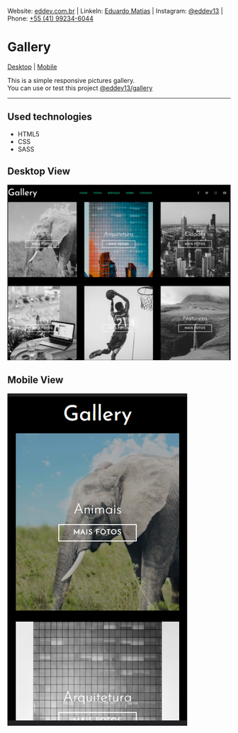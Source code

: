 Website: [eddev.com.br](https://eddev.com.br/) | LinkeIn: [Eduardo Matias](https://www.linkedin.com/in/eddev13/) | Instagram: [@eddev13](https://www.instagram.com/eddev13) | Phone: [+55 (41) 99234-6044](tel:+5541992346044)

# Gallery

[Desktop](#desktop) | [Mobile](#mobile)

This is a simple responsive pictures gallery.  
You can use or test this project [@eddev13/gallery](https://eddev.com.br/projects/gallery)

* * *

## Used technologies

*   HTML5
*   CSS
*   SASS

## Desktop View

![printscreen desktop view](https://github.com/eddev13/gallery/blob/master/img/printscreen/desktop-view.png)

## Mobile View

![printscreen mobile view](https://github.com/eddev13/gallery/blob/master/img/printscreen/mobile-view.png)
